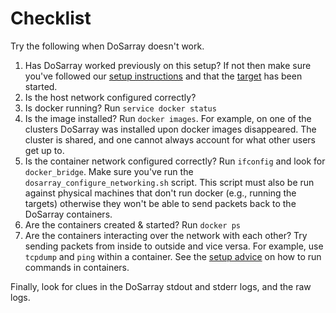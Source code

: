 # Checklist

Try the following when DoSarray doesn't work.

1. Has DoSarray worked previously on this setup? If not then make sure you've followed our [setup instructions](doc/SETUP.md) and that the [target](doc/TARGET.md) has been started.
2. Is the host network configured correctly?
3. Is docker running?
Run `service docker status`
4. Is the image installed?
Run `docker images`.
For example, on one of the clusters DoSarray was installed upon docker images disappeared. The cluster is shared, and one cannot always account for what other users get up to.
5. Is the container network configured correctly?
Run `ifconfig` and look for `docker_bridge`.
Make sure you've run the `dosarray_configure_networking.sh` script.
This script must also be run against physical machines that don't run docker (e.g., running the targets) otherwise they won't be able to send packets back to the DoSarray containers.
6. Are the containers created & started?
Run `docker ps`
7. Are the containers interacting over the network with each other?
Try sending packets from inside to outside and vice versa.
For example, use `tcpdump` and `ping` within a container. See the [setup advice](https://github.com/niksu/dosarray/blob/master/doc/SETUP.md#manual-running) on how to run commands in containers.


Finally, look for clues in the DoSarray stdout and stderr logs, and the raw logs.
